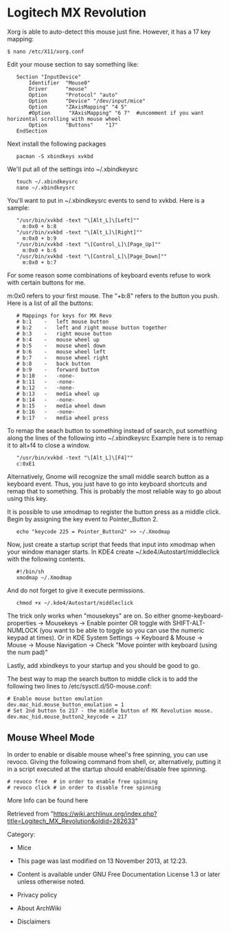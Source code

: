 Logitech MX Revolution
======================

  
 Xorg is able to auto-detect this mouse just fine. However, it has a 17
key mapping:

    $ nano /etc/X11/xorg.conf

Edit your mouse section to say something like:

       Section "InputDevice"
           Identifier  "Mouse0"
           Driver      "mouse"
           Option      "Protocol" "auto"
           Option      "Device" "/dev/input/mice"
           Option      "ZAxisMapping" "4 5"
           #Option      "XAxisMapping" "6 7"  #uncomment if you want horizontal scrolling with mouse wheel
           Option      "Buttons"    "17"
       EndSection

Next install the following packages

       pacman -S xbindkeys xvkbd

We'll put all of the settings into ~/.xbindkeysrc

       touch ~/.xbindkeysrc
       nano ~/.xbindkeysrc

  
 You'll want to put in ~/.xbindkeysrc events to send to xvkbd. Here is a
sample:

       "/usr/bin/xvkbd -text "\[Alt_L]\[Left]""
         m:0x0 + b:8
       "/usr/bin/xvkbd -text "\[Alt_L]\[Right]""
         m:0x0 + b:9
       "/usr/bin/xvkbd -text "\[Control_L]\[Page_Up]""
         m:0x0 + b:6
       "/usr/bin/xvkbd -text "\[Control_L]\[Page_Down]""
         m:0x0 + b:7

For some reason some combinations of keyboard events refuse to work with
certain buttons for me.

m:0x0 refers to your first mouse. The "+b:8" refers to the button you
push. Here is a list of all the buttons:

       # Mappings for keys for MX Revo
       # b:1	-	left mouse button
       # b:2	-	left and right mouse button together
       # b:3 	-	right mouse button
       # b:4	-	mouse wheel up
       # b:5	-	mouse wheel down
       # b:6	-	mouse wheel left
       # b:7	-	mouse wheel right
       # b:8	-	back button
       # b:9	-	forward button
       # b:10	-	-none-
       # b:11	-	-none-
       # b:12	-	-none-
       # b:13	-	media wheel up
       # b:14	-	-none-
       # b:15	-	media wheel down
       # b:16	-	-none-
       # b:17	-	media wheel press

To remap the seach button to something instead of search, put something
along the lines of the following into ~/.xbindkeysrc Example here is to
remap it to alt+f4 to close a window.

       "/usr/bin/xvkbd -text "\[Alt_L]\[F4]""
       c:0xE1

Alternatively, Gnome will recognize the small middle search button as a
keyboard event. Thus, you just have to go into keyboard shortcuts and
remap that to something. This is probably the most reliable way to go
about using this key.

It is possible to use xmodmap to register the button press as a middle
click. Begin by assigning the key event to Pointer_Button 2.

       echo "keycode 225 = Pointer_Button2" >> ~/.Xmodmap

Now, just create a startup script that feeds that input into xmodmap
when your window manager starts. In KDE4 create
~/.kde4/Autostart/middleclick with the following contents.

       #!/bin/sh 
       xmodmap ~/.Xmodmap

And do not forget to give it execute permissions.

       chmod +x ~/.kde4/Autostart/middleclick

The trick only works when "mousekeys" are on. So either
gnome-keyboard-properties -> Mousekeys -> Enable pointer OR toggle with
SHIFT-ALT-NUMLOCK (you want to be able to toggle so you can use the
numeric keypad at times). Or in KDE System Settings -> Keyboard & Mouse
-> Mouse -> Mouse Navigation -> Check "Move pointer with keyboard (using
the num pad)"

Lastly, add xbindkeys to your startup and you should be good to go.

  
 The best way to map the search button to middle click is to add the
following two lines to /etc/sysctl.d/50-mouse.conf:

    # Enable mouse button emulation
    dev.mac_hid.mouse_button_emulation = 1
    # Set 2nd button to 217 - the middle button of MX Revolution mouse.
    dev.mac_hid.mouse_button2_keycode = 217

Mouse Wheel Mode
----------------

In order to enable or disable mouse wheel's free spinning, you can use
revoco. Giving the following command from shell, or, alternatively,
putting it in a script executed at the startup should enable/disable
free spinning.

    # revoco free  # in order to enable free spinning
    # revoco click # in order to disable free spinning

More Info can be found here

Retrieved from
"https://wiki.archlinux.org/index.php?title=Logitech_MX_Revolution&oldid=282633"

Category:

-   Mice

-   This page was last modified on 13 November 2013, at 12:23.
-   Content is available under GNU Free Documentation License 1.3 or
    later unless otherwise noted.
-   Privacy policy
-   About ArchWiki
-   Disclaimers

